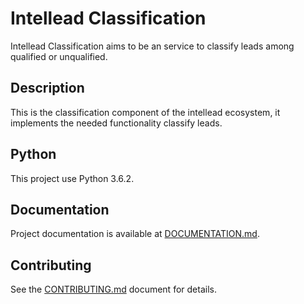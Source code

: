 <h1>Intellead Classification</h1>


Intellead Classification aims to be an service to classify leads among qualified or unqualified.

<h2>Description</h2>

This is the classification component of the intellead ecosystem, it implements the needed functionality classify leads.

<h2>Python</h2>

This project use Python 3.6.2.

<h2>Documentation</h2>

Project documentation is available at <a href="https://github.com/intellead/intellead-classification/blob/master/DOCUMENTATION.md">DOCUMENTATION.md</a>.

<h2>Contributing</h2>

See the <a href="https://github.com/intellead/intellead-classification/blob/master/CONTRIBUTING.md">CONTRIBUTING.md</a> document for details.
